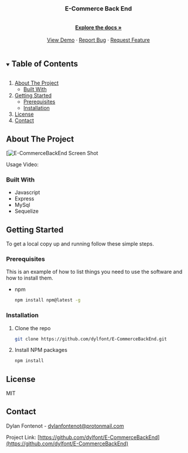 <br />
<p align="center">
  <h3 align="center">E-Commerce Back End</h3>

  <p align="center">
    <br />
    <a href="https://https://github.com/dylfont/E-CommerceBackEnd"><strong>Explore the docs »</strong></a>
    <br />
    <br />
    <a href="https://github.com/dylfont/E-CommerceBackEnd">View Demo</a>
    ·
    <a href="https://github.com/dylfont/E-CommerceBackEnd/issues">Report Bug</a>
    ·
    <a href="https://github.com/dylfont/E-CommerceBackEnd/issues">Request Feature</a>
  </p>
</p>


<details open="open">
  <summary><h2 style="display: inline-block">Table of Contents</h2></summary>
  <ol>
    <li>
      <a href="#about-the-project">About The Project</a>
      <ul>
        <li><a href="#built-with">Built With</a></li>
      </ul>
    </li>
    <li>
      <a href="#getting-started">Getting Started</a>
      <ul>
        <li><a href="#prerequisites">Prerequisites</a></li>
        <li><a href="#installation">Installation</a></li>
      </ul>
    </li>
    <li><a href="#license">License</a></li>
    <li><a href="#contact">Contact</a></li>
  </ol>
</details>



<!-- ABOUT THE PROJECT -->
## About The Project

[![E-CommerceBackEnd Screen Shot](./)

Usage Video: 



### Built With

* Javascript
* Express
* MySql
* Sequelize



<!-- GETTING STARTED -->
## Getting Started

To get a local copy up and running follow these simple steps.

### Prerequisites

This is an example of how to list things you need to use the software and how to install them.
* npm
  ```sh
  npm install npm@latest -g
  ```

### Installation

1. Clone the repo
   ```sh
   git clone https://github.com/dylfont/E-CommerceBackEnd.git
   ```
2. Install NPM packages
   ```sh
   npm install
   ```


## License

MIT



<!-- CONTACT -->
## Contact

Dylan Fontenot - dylanfontenot@protonmail.com

Project Link: [https://github.com/dylfont/E-CommerceBackEnd](https://github.com/dylfont/E-CommerceBackEnd)